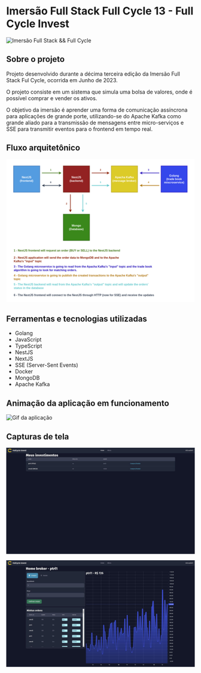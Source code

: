 # Imersão Full Stack Full Cycle 13 - Full Cycle Invest
![Imersão Full Stack && Full Cycle](https://events-fullcycle.s3.amazonaws.com/events-fullcycle/static/site/img/grupo_4417.png)

## Sobre o projeto
Projeto desenvolvido durante a décima terceira edição da Imersão Full Stack Ful Cycle, ocorrida em Junho de 2023.

O projeto consiste em um sistema que simula uma bolsa de valores, onde é possível comprar e vender os ativos.

O objetivo da imersão é aprender uma forma de comunicação assíncrona para aplicações de grande porte, utilizando-se do Apache Kafka como grande aliado para a transmissão de mensagens entre micro-serviços e SSE para transmitir eventos para o frontend em tempo real.

## Fluxo arquitetônico

![Fluxo arquitetônico](docs/arch/arch_flow.png)

## Ferramentas e tecnologias utilizadas
* Golang
* JavaScript
* TypeScript
* NestJS
* NextJS
* SSE (Server-Sent Events)
* Docker
* MongoDB
* Apache Kafka

## Animação da aplicação em funcionamento

![Gif da aplicação](docs/assets/full_cycle_invest_animation.gif)

## Capturas de tela

![Captura de tela - Meus investimentos](docs/assets/screenshot_my_investiments.jpg)

![Captura de tela - Gráfico do ativo](docs/assets/screenshot_asset_chart.jpg)
